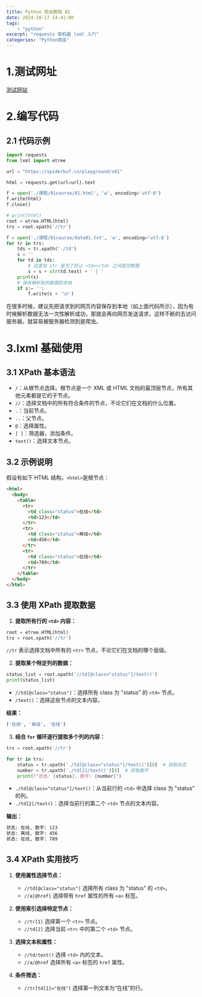 ```yaml
---
title: Python 爬虫教程 02
date: 2024-10-17 14:41:00
tags:
    - "python"
excerpt: "requests 库机器 lxml 入门"
categories: "Python爬虫"
---
```



# 1.测试网址

[测试网站](https://www.spiderbuf.cn/list)

# 2.编写代码

## 2.1 代码示例

```Python
import requests
from lxml import etree

url = "https://spiderbuf.cn/playground/s01"

html = requests.get(url=url).text

f = open('./课程/01course/01.html', 'w', encoding='utf-8')
f.write(html)
f.close()

# print(html)
root = etree.HTML(html)
trs = root.xpath('//tr')

f = open('./课程/01course/data01.txt', 'w', encoding='utf-8')
for tr in trs:
    tds = tr.xpath('./td')
    s = ''
    for td in tds:
        # 这里加 str 是为了防止 <td></td> 之间是空数据
        s = s + str(td.text) + ' | '
    print(s)
    # 保存解析到的数据到本地
    if s!= '':
        f.write(s + '\n')
```

在很多时候，建议先把请求到的网页内容保存到本地（如上面代码所示），因为有时候解析数据无法一次性解析成功，那就会再向网页发送请求，这样不断的去访问服务器，就容易被服务器检测到是爬虫。


# 3.lxml 基础使用

## 3.1 XPath 基本语法

- `/`：从根节点选择。根节点是一个 XML 或 HTML 文档的最顶层节点，所有其他元素都是它的子节点。
- `//`：选择文档中的所有符合条件的节点，不论它们在文档的什么位置。
- `.`：当前节点。
- `..`：父节点。
- `@`：选择属性。
- `[ ]`：筛选器，添加条件。
- `text()`：选择文本节点。

## 3.2 示例说明

假设有如下 HTML 结构，`<html>`是根节点：

```html
<html>
  <body>
    <table>
      <tr>
        <td class="status">在线</td>
        <td>123</td>
      </tr>
      <tr>
        <td class="status">离线</td>
        <td>456</td>
      </tr>
      <tr>
        <td class="status">在线</td>
        <td>789</td>
      </tr>
    </table>
  </body>
</html>
```

## 3.3 使用 XPath 提取数据

1. **提取所有行的 `<td>` 内容：**

```python
root = etree.HTML(html)
trs = root.xpath('//tr')
```

`//tr` 表示选择文档中所有的 `<tr>` 节点，不论它们在文档的哪个层级。

2. **提取某个特定列的数据：**

```python
status_list = root.xpath('//td[@class="status"]/text()')
print(status_list)
```

- `//td[@class="status"]`：选择所有 class 为 "status" 的 `<td>` 节点。
- `/text()`：选择这些节点的文本内容。

**结果：**

```python
['在线', '离线', '在线']
```

3. **结合 `for` 循环逐行提取多个列的内容：**

```python
trs = root.xpath('//tr')

for tr in trs:
    status = tr.xpath('./td[@class="status"]/text()')[0]  # 获取状态
    number = tr.xpath('./td[2]/text()')[0]  # 获取数字
    print(f"状态: {status}, 数字: {number}")
```

- `./td[@class="status"]/text()`：从当前行的 `<td>` 中选择 class 为 "status" 的列。
- `./td[2]/text()`：选择当前行的第二个 `<td>` 节点的文本内容。

**输出：**

```bash
状态: 在线, 数字: 123
状态: 离线, 数字: 456
状态: 在线, 数字: 789
```

## 3.4 XPath 实用技巧

1. **使用属性选择节点：**
   - `//td[@class="status"]` 选择所有 class 为 "status" 的 `<td>`。
   - `//a[@href]` 选择带有 `href` 属性的所有 `<a>` 标签。

2. **使用索引选择特定节点：**
   - `//tr[1]` 选择第一个 `<tr>` 节点。
   - `//td[2]` 选择当前 `<tr>` 中的第二个 `<td>` 节点。

3. **选择文本和属性：**
   - `//td/text()` 选择 `<td>` 内的文本。
   - `//a/@href` 选择所有 `<a>` 标签的 `href` 属性。

4. **条件筛选：**
   - `//tr[td[1]="在线"]` 选择第一列文本为“在线”的行。

